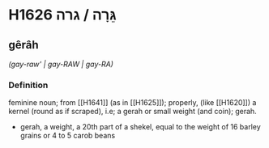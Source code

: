 # H1626 גֵּרָה / גרה

## gêrâh

_(gay-raw' | ɡay-RAW | ɡay-RA)_

### Definition

feminine noun; from [[H1641]] (as in [[H1625]]); properly, (like [[H1620]]) a kernel (round as if scraped), i.e; a gerah or small weight (and coin); gerah.

- gerah, a weight, a 20th part of a shekel, equal to the weight of 16 barley grains or 4 to 5 carob beans
